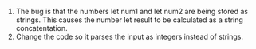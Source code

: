 1. The bug is that the numbers let num1 and let num2 are being stored as strings. This causes the number let result to be 
   calculated as a string concatentation.
2. Change the code so it parses the input as integers instead of strings.